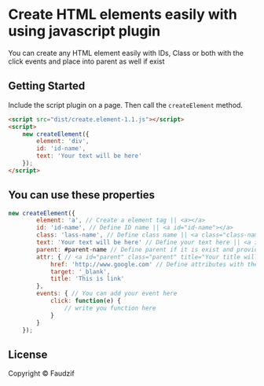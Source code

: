 Create HTML elements easily  with using javascript plugin
================================


You can create any HTML element easily with IDs, Class or both with the click events and place into parent as well if exist

## Getting Started

Include the script plugin on a page. Then call the `createElement` method.

```html
<script src="dist/create.element-1.1.js"></script>
<script>
    new createElement({
        element: 'div',
        id: 'id-name',
        text: 'Your text will be here'
    });
</script>
```

## You can use these properties

``` js
new createElement({
        element: 'a', // Create a element tag || <a></a>
        id: 'id-name', // Define ID name || <a id="id-name"></a>
        class: 'lass-name', // Define class name || <a class="class-name"></a>
        text: 'Your text will be here' // Define your text here || <a id="parent" class="parent"> Your text will be here </a>
        parent: #parent-name // Define parent if it is exist and provide parent ID or Class with the selector name
        attr: { // <a id="parent" class="parent" title="Your title will be here" target="_blank"> Your text will be here </a>
            href: 'http://www.google.com' // Define attributes with the keys and values
            target: '_blank',
            title: 'This is link'
        },
        events: { // You can add your event here
            click: function(e) {
                // write you function here
            }
        }
    });
```

## License
Copyright &copy; Faudzif<br>

